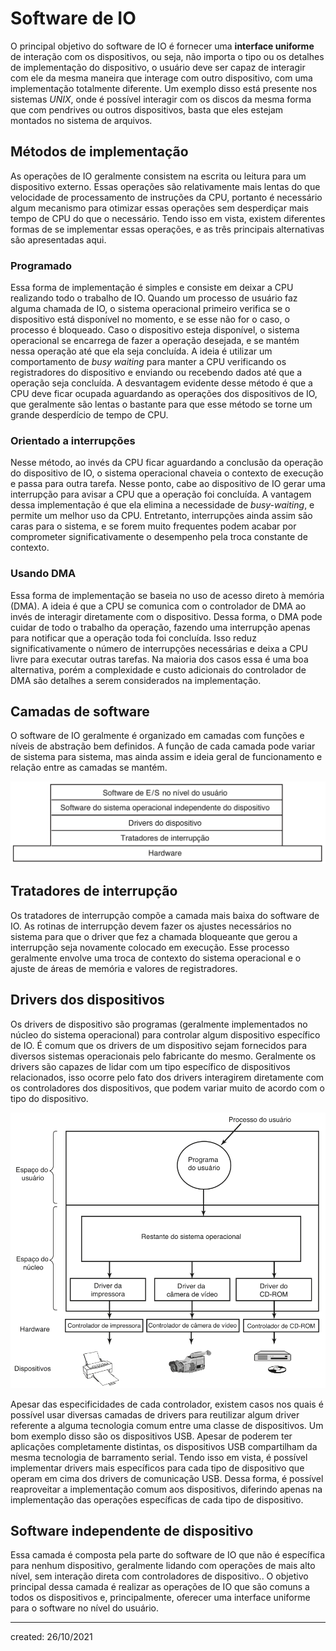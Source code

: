 # Software de IO
O principal objetivo do software de IO é fornecer uma **interface uniforme** de interação com os dispositivos, ou seja, não importa o tipo ou os detalhes de implementação do dispositivo, o usuário deve ser capaz de interagir com ele da mesma maneira que interage com outro dispositivo, com uma implementação totalmente diferente. Um exemplo disso está presente nos sistemas *UNIX*, onde é possível interagir com os discos da mesma forma que com pendrives ou outros dispositivos, basta que eles estejam montados no sistema de arquivos.

## Métodos de implementação
As operações de IO geralmente consistem na escrita ou leitura para um dispositivo externo. Essas operações são relativamente mais lentas do que velocidade de processamento de instruções da CPU, portanto é necessário algum mecanismo para otimizar essas operações sem desperdiçar mais tempo de CPU do que o necessário.
Tendo isso em vista, existem diferentes formas de se implementar essas operações, e as três principais alternativas são apresentadas aqui.

### Programado
Essa forma de implementação é simples e consiste em deixar a CPU realizando todo o trabalho de IO. Quando um processo de usuário faz alguma chamada de IO, o sistema operacional primeiro verifica se o dispositivo está disponível no momento, e se esse não for o caso, o processo é bloqueado. Caso o dispositivo esteja disponível, o sistema operacional se encarrega de fazer a operação desejada, e se mantém nessa operação até que ela seja concluída. A ideia é utilizar um comportamento de *busy waiting* para manter a CPU verificando os registradores do dispositivo e enviando ou recebendo dados até que a operação seja concluída.
A desvantagem evidente desse método é que a CPU deve ficar ocupada aguardando as operações dos dispositivos de IO, que geralmente são lentas o bastante para que esse método se torne um grande desperdício de tempo de CPU.

### Orientado a interrupções
Nesse método, ao invés da CPU ficar aguardando a conclusão da operação do dispositivo de IO, o sistema operacional chaveia o contexto de execução e passa para outra tarefa. Nesse ponto, cabe ao dispositivo de IO gerar uma interrupção para avisar a CPU que a operação foi concluída. A vantagem dessa implementação é que ela elimina a necessidade de *busy-waiting*, e permite um melhor uso da CPU. Entretanto, interrupções ainda assim são caras para o sistema, e se forem muito frequentes podem acabar por comprometer significativamente o desempenho pela troca constante de contexto.

### Usando DMA
Essa forma de implementação se baseia no uso de acesso direto à memória (DMA). A ideia é que a CPU se comunica com o controlador de DMA ao invés de interagir diretamente com o dispositivo. Dessa forma, o DMA pode cuidar de todo o trabalho da operação, fazendo uma interrupção apenas para notificar que a operação toda foi concluída. Isso reduz significativamente o número de interrupções necessárias e deixa a CPU livre para executar outras tarefas. Na maioria dos casos essa é uma boa alternativa, porém a complexidade e custo adicionais do controlador de DMA são detalhes a serem considerados na implementação.

## Camadas de software
O software de IO geralmente é organizado em camadas com funções e níveis de abstração bem definidos. A função de cada camada pode variar de sistema para sistema, mas ainda assim e ideia geral de funcionamento e relação entre as camadas se mantém.

![camadassoftwareio](../Attachments/SO/camadassoftwareio.png)

## Tratadores de interrupção
Os tratadores de interrupção compõe a camada mais baixa do software de IO. As rotinas de interrupção devem fazer os ajustes necessários no sistema para que o driver que fez a chamada bloqueante que gerou a interrupção seja novamente colocado em execução. Esse processo geralmente envolve uma troca de contexto do sistema operacional e o ajuste de áreas de memória e valores de registradores.

## Drivers dos dispositivos
Os drivers de dispositivo são programas (geralmente implementados no núcleo do sistema operacional) para controlar algum dispositivo específico de IO. É comum que os drivers de um dispositivo sejam fornecidos para diversos sistemas operacionais pelo fabricante do mesmo. Geralmente os drivers são capazes de lidar com um tipo específico de dispositivos relacionados, isso ocorre pelo fato dos drivers interagirem diretamente com os controladores dos dispositivos, que podem variar muito de acordo com o tipo do dispositivo.

![camadasdrivers](../Attachments/SO/camadasdrivers.png)

Apesar das especificidades de cada controlador, existem casos nos quais é possível usar diversas camadas de drivers para reutilizar algum driver referente a alguma tecnologia comum entre uma classe de dispositivos. Um bom exemplo disso são os dispositivos USB. Apesar de poderem ter aplicações completamente distintas, os dispositivos USB compartilham da mesma tecnologia de barramento serial. Tendo isso em vista, é possível implementar drivers mais específicos para cada tipo de dispositivo que operam em cima dos drivers de comunicação USB. Dessa forma, é possível reaproveitar a implementação comum aos dispositivos, diferindo apenas na implementação das operações específicas de cada tipo de dispositivo.

## Software independente de dispositivo
Essa camada é composta pela parte do software de IO que não é específica para nenhum dispositivo, geralmente lidando com operações de mais alto nível, sem interação direta com controladores de dispositivo.. O objetivo principal dessa camada é realizar as operações de IO que são comuns a todos os dispositivos e, principalmente, oferecer uma interface uniforme para o software no nível do usuário.

---

created: 26/10/2021
